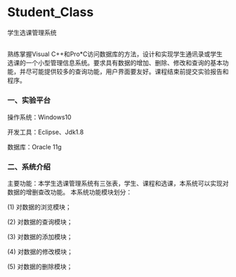 ﻿# Student_Class
学生选课管理系统

## 
熟练掌握Visual
C++和Pro*C访问数据库的方法，设计和实现学生通讯录或学生选课的一个小型管理信息系统。要求具有数据的增加、删除、修改和查询的基本功能，并尽可能提供较多的查询功能，用户界面要友好。课程结束前提交实验报告和程序。

### 一、实验平台
  操作系统：Windows10
 
  开发工具：Eclipse、Jdk1.8   
  
  数据库：Oracle 11g

### 二、系统介绍
主要功能：本学生选课管理系统有三张表，学生、课程和选课，本系统可以实现对数据的增删查改功能。
本系统功能模块划分：

(1) 对数据的浏览模块；

(2) 对数据的查询模块；
 
(3) 对数据的添加模块；
 
(4) 对数据的修改模块；

(5) 对数据的删除模块；